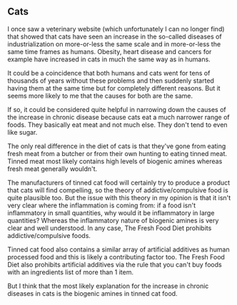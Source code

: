 <a name="cats"></a>
## Cats

I once saw a veterinary website (which unfortunately I can no longer find) that showed that cats have seen an increase in the so-called diseases of industrialization on more-or-less the same scale and in more-or-less the same time frames as humans. Obesity, heart disease and cancers for example have increased in cats in much the same way as in humans. 

It could be a coincidence that both humans and cats went for tens of thousands of years without these problems and then suddenly started having them at the same time but for completely different reasons. But it seems more likely to me that the causes for both are the same. 

If so, it could be considered quite helpful in narrowing down the causes of the increase in chronic disease because cats eat a much narrower range of foods. They basically eat meat and not much else. They don't tend to even like sugar.  

The only real difference in the diet of cats is that they've gone from eating fresh meat from a butcher or from their own hunting to eating tinned meat. Tinned meat most likely contains high levels of biogenic amines whereas fresh meat generally wouldn't. 

The manufacturers of tinned cat food will certainly try to produce a product that cats will find compelling, so the theory of addictive/compulsive food is quite plausible too. But the issue with this theory in my opinion is that it isn't very clear where the inflammation is coming from: if a food isn't inflammatory in small quantities, why would it be inflammatory in large quantities? Whereas the inflammatory nature of biogenic amines is very clear and well understood. In any case, The Fresh Food Diet prohibits addictive/compulsive foods.

Tinned cat food also contains a similar array of artificial additives as human processed food and this is likely a contributing factor too. The Fresh Food Diet also prohibits artificial additives via the rule that you can't buy foods with an ingredients list of more than 1 item.

But I think that the most likely explanation for the increase in chronic diseases in cats is the biogenic amines in tinned cat food.


